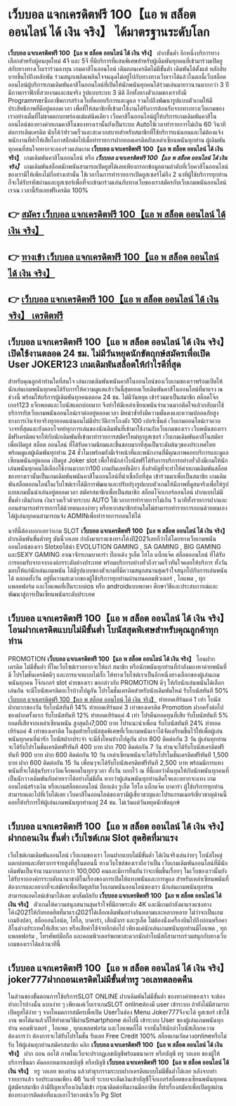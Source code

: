 # เว็บบอล แจกเครดิตฟรี 100【แอ พ สล็อต ออนไลน์ ได้ เงิน จริง】  ได้มาตรฐานระดับโลก

**เว็บบอล แจกเครดิตฟรี 100【แอ พ สล็อต ออนไลน์ ได้ เงิน จริง】** ฝากขั้นต่ำ  อีกหนึ่งบริการทางเลือกสำหรับผู้คนยุคใหม่ 4จี และ 5จี ที่มีบริการที่แสนพิเศษสำหรับผู้เดิมพันทุกคนที่เข้ามาร่วมเปิดยูสกับทางทางเว็บเราร่วมลงทุน เกมคาสิโนออนไลน์ เติมถอนเครดิตไม่มีขั้นต่ำ เดิมพันได้ตั้งแต่ หลักสิบบาทขึ้นไปถึงหลักพัน ร่วมสนุกเพลิดเพลินใจจนฉุดไม่อยู่ไปกับทางทางเว็บเราได้แล้วในตอนี้เว็บสล็อตออนไลน์ผู้บริการเกมเดิมพันคาสิโนออนไลน์ที่เปิดให้นักพนันทุกคนได้ร่วมเล่นมายาวนานมากกว่า 3 ปี มีภาพกราฟิกที่สวยงามและสมจริง รูปแบบระบบ 3 มิติ
อีกทั้งทางตัวเกมของเรายังมี Programmerมืออาชีพการสร้างเว็บที่คอยบริการและดูแล  รวมไปถึงพัฒนารูปแบบตัวเกมให้มีประสิทธิภาพที่ดีอยู่ตลอดเวลา เพื่อที่ให้สมาชิกที่เข้ามาใช้งานได้รับการต้อนรับจากทางทางเว็บเกมของเราอย่างเต็มที่ไม่ขาดตกบกพร่องแม้แต่นิดเดียว เว็บคาสิโนออนไลน์ผู้ให้บริการเกมเดิมพันคาสิโนออนไลน์ของทางค่ายเกมคาสิโนของทางเรานั้นยังเป็นระบบ Autoใช้เวลาทำรายการไม่เกิน 60 วินาที ต่อการเติมเครดิต นับได้ว่าIรวดเร็วและสะดวกสบายสำหรับสมาชิกที่ใช้บริการแน่นอนและไม่ต้องแจ้งพนักงานที่ทำให้เสียโอกาสอีกต่อไปเมื่อทำรายการฝากยอดเครดิตกับเหล่าเซียนพนันทุกท่าน
ผู้เดิมพันทุกคนที่สนใจอยากจะลองร่วมเล่นเกม **เว็บบอล แจกเครดิตฟรี 100【แอ พ สล็อต ออนไลน์ ได้ เงิน จริง】** เกมเดิมพันคาสิโนออนไลน์ หรือ ***เว็บบอล แจกเครดิตฟรี 100【แอ พ สล็อต ออนไลน์ ได้ เงิน จริง】*** เกมเดิมพันสล็อตนักพนันสามารถเปิดยูสได้เลยเพียงกรอกข้อมูลตามลำดับที่เว็บคาสิโนออนไลน์ของเรามีให้เพียงไม่กี่อย่างเท่านั้น ใช้เวลาในการทำรายการเปิดยูสเซอร์ไม่ถึง 2 นาทีผู้ใช้บริการทุกท่านก็จะได้รับรหัสผ่านและยูสเซอร์เพื่อที่จะเข้ามาร่วมเล่นกับทางเว็บของเราสมัครกับเว็บเกมพนันออนไลน์เราณ เวลานี้รับเลยฟรีเครดิต 100%

## 👉 [สมัคร เว็บบอล แจกเครดิตฟรี 100【แอ พ สล็อต ออนไลน์ ได้ เงิน จริง】](https://archa888.com/)
## 👉 [ทางเข้า เว็บบอล แจกเครดิตฟรี 100【แอ พ สล็อต ออนไลน์ ได้ เงิน จริง】](https://archa888.com/)
## 👉 [เว็บบอล แจกเครดิตฟรี 100【แอ พ สล็อต ออนไลน์ ได้ เงิน จริง】 เครดิตฟรี](https://archa888.com/)

## เว็บบอล แจกเครดิตฟรี 100【แอ พ สล็อต ออนไลน์ ได้ เงิน จริง】 เปิดใช้งานตลอด  24 ชม. ไม่มีวันหยุดนักขัตฤกษ์สมัครเพื่อเปิด User JOKER123 เกมเดิมพันสล็อตให้กำไรดีที่สุด

สำหรับคุณลูกค้าท่านใดที่สนใจ เล่นเกมเดิมพันพนันคาสิโนออนไลน์ของเว็บเกมของเราพร้อมเปิดให้นักเล่นเกมพนันทุกคนได้รับการให้ความดูแลแล้ววันนี้สุดยอดเว็บเดิมพันคาสิโนออนไลน์ที่มาแรง ณ ช่วงนี้ พร้อมให้บริการผู้เดิมพันทุกคนตลอด 24 ชม. ไม่มีวันหยุด เข้าร่วมมาเป็นสมาชิก สล็อตโจ๊กเกอร์123 แจ็กพอตและโบนัสแตกบ่อยมาก จึงทำให้มีเหล่าเซียนพนันจำนวนมากติดใจแล้วกลับมาใช้บริการกับเว็บเกมพนันออนไลน์เราต่ออยู่ตลอดเวลา มิหนำซ้ำยังมีความมั่นคงและความปลอดภัยสูงทางการเงินจ่ายจริงทุกยอดแน่นอนไม่มีประวัติการโกงตัง 100 เปอร์เซ็นต์ เว็บเกมออนไลน์เราควบวงจรที่สุดและยังตอบโจทย์ทุกการเล่นของนักเดิมพันที่เข้ามาใช้งานกับเว็บเกมของเรา
เว็บพนันของเรามีฟรีเครดิตแจกให้กับนักเดิมพันที่เข้ามาทำรายการสมัครใหม่ทุกยูสเซอร์ เว็บเกมเดิมพันคาสิโนสมัครเพื่อเปิดยูส สล็อต ออนไลน์ ที่ได้รับความนิยมและชื่นชอบมากที่สุดเป็นระดับต้นๆของประเทศไทย พร้อมดูแลผู้เดิมพันทุกท่าน 24 ชั่วโมงพร้อมยังมีเจ้าหน้าที่และพนักงานที่มีคุณภาพคอยบริการและดูแลเซียนพนันอยู่ตลอด เปิดยูส Joker slot เพื่อให้นักล่าโบนัสฟรีได้รับการบริการอย่างทั่วถึงมีเกมให้นักเล่นพนันทุกคนได้เลือกใช้งานมากกว่า100 เกมกันเลยทีเดียว
สิ่งสำคัญที่จะทำให้ค่ายเกมเดิมพันสล็อตของทางเรานั้นเป็นเกมเดิมพันพนันคาสิโนออนไลน์ที่น่าเชื่อถือที่สุด เข้าร่วมมาเพื่อเป็นสมาชิก  เกมเดิมพันสล็อตออนไลน์ในเว็บไซต์เราได้มีการพัฒนาและปรับปรุงรูปแบบตัวเกมให้มีภาพที่ดูสมจริงเพื่อให้รูปแบบเกมนั้นน่าเล่นอยู่ตลอดเวลา สมัครสมาชิกเพื่อเป็นสมาชิก สล็อตโจ๊กเกอร์ออนไลน์ ฝากแบบไม่มีขั้นต่ำ เติม/ถอน เงินรวดเร็วด้วยระบบ AUTO ใช้เวลาการทำรายการไม่เกิน 1 นาทีทั้งรายการฝากและถอนสามารถทำรายการได้ด้วยตนเองง่ายๆ หรือหากสมาชิกท่านใดไม่สามารถทำรายการถอนด้วยตนเองได้ผู้เล่นทุกคนสามารถแจ้ง ADMINเพื่อทำรายการถอนให้ได้

นาทีนี้ต้องบอกเลยว่าเกม SLOT **เว็บบอล แจกเครดิตฟรี 100【แอ พ สล็อต ออนไลน์ ได้ เงิน จริง】** ฝากเดิมพันขั้นต่ำทรู มันนี่วอเลท กำลังมาแรงแซงทางโค้งปี2021เลยก็ว่าได้โดยทางเว็บเกมพนันออนไลน์ของเรา Slotxoได้นำ EVOLUTION GAMING , SA GAMING , BIG GAMING และSEXY GAMING อาณาจักรเกมบาคาร่า ป๊อกเด้ง รูเล็ต ไฮโล แบ็กแจ๊ค สล็อตออนไลน์ ที่ได้รับการยอมรับจากจากองค์กรระดับต่างประเทศ พร้อมบริการอย่างทั่วถึงรวดเร็วทันใจคอยให้บริการ ทั้งวัน มอบให้แก่นักเล่นเกมพนัน ได้มีรูปแบบของตัวเกมที่มีความสนุกสนานสุดเร้าใจสนุกไปกับการเล่นพนัน ได้ ตลอดทั้งวัน อยู่ที่ความสะดวกของผู้ใช้บริการทุกท่านผ่านบนคอมพิวเตอร์ , ไอแพด , ทุกแพลตฟอร์ม และไอแพดที่เป็นระบบios หรือ androidแบบพกพา ศึกษาวิธีและประสบการณ์และพัฒนาสู่การเป็นเซียนพนันระดับประเทศ

## เว็บบอล แจกเครดิตฟรี 100【แอ พ สล็อต ออนไลน์ ได้ เงิน จริง】 โอนฝากเครดิตแบบไม่มีขั้นต่ำ โบนัสสุดพิเศษสำหรับคุณลูกค้าทุกท่าน

 PROMOTION  **เว็บบอล แจกเครดิตฟรี 100【แอ พ สล็อต ออนไลน์ ได้ เงิน จริง】** โอนฝากเครดิต ไม่มีขั้นต่ำ ที่ในเว็บไซต์เราอยากจะให้แก่  สมาชิก หรือนักพนันทุกท่านที่กำลังมองหาค่ายพนันที่มี โปรโมชั่นเครดิตดีๆ และการแจกแบบไม่กั๊ก ให้ทางเว็บไซต์เราเป็นอีกหนึ่งทางเลือกของผู้เล่นเกมพนันทุกคน โจ๊กเกอร์ slot ค่ายของเรา ขอกล่าวกับ PROMOTION ดีๆ ให้กับนักเล่นพนันได้เลือกเล่นกัน จะมีโบนัสเครดิตอะไรบ้างไปดูกัน
โปรโมชั่นเครดิตสำหรับนักเดิมพันใหม่ รับโบนัสทันที 50% [เว็บบอล แจกเครดิตฟรี 100【แอ พ สล็อต ออนไลน์ ได้ เงิน จริง】](https://archa888.com/) ทำยอดเทิร์นแค่ 1 เท่า
โบนัสฝากแรกของวัน รับโบนัสทันที 14% ทำยอดเทิร์นแค่ 3 เท่าของเครดิต
 Promotion ฝากครั้งต่อไปของฝากครั้งแรก รับโบนัสทันที 12% ทำยอดเทิร์นแค่ 4 เท่า
โปรคืนยอดทุนที่เสีย รับโบนัสทันที 5% ยอดที่เสียจากเหล่าเซียนพนัน สูงสุดถึง7,000 บาท
โปรแนะนำเพื่อน รับโบนัสทันที 24% ทำยอดเทิร์นแค่ 4 เท่าของเครดิต
ในสุดท้ายโบนัสสุดพิเศษที่เว็บเกมพนันเราได้จัดเตรียมขึ้นไว้ให้เพื่อผู้เล่นพนันทุกคนที่น่ารัก โบนัสฝากประจำ จะมีสิ่งไหนบ้างไปดูกัน
ฝาก 800 ติดต่อกัน 3 วัน ผู้เล่นทุกท่านจะได้รับโปรโมชั่นเครดิตฟรีทันที 400 บาท
ฝาก 700 ติดต่อกัน 7 วัน ท่านจะได้รับโบนัสเครดิตฟรีทันที 900 บาท
ฝาก 600 ติดต่อกัน 10 วัน เหล่าเซียนพนันจะได้รับโปรโมชั่นเครดิตฟรีทันที 1,500 บาท
ฝาก 600 ติดต่อกัน 15 วัน เพื่อนๆจะได้รับโบนัสเครดิตฟรีทันที 2,500 บาท
พร้อมมีการแทงพนันที่จะได้ลุ้นรับรางวัลแจ็กพอตในทุกๆเวลา ทั้งวัน บอกไว้ ณ ที่นี้เลยว่าคืนทุนให้กับนักพนันทุกคนที่เป็นนักวางเดิมพันกับค่ายเราได้อย่างไม่มีอั้น หากว่าผู้เล่นพนันทุกท่านติดใจและอยากจะแทง เกมออนไลน์สร้างเงิน หรือเกมสล็อตออนไลน์ ป๊อกเด้ง รูเล็ต ไฮโล แบ็กแจ๊ค บาคาร่า ผู้ใช้บริการทุกท่านสามารถแตะไปที่เว็บได้เลย เว็บคาสิโนออนไลน์ของเรามีผู้เชี่ยวชาญและโปรแกรมเมอร์เชี่ยวชาญด้านนี้คอยให้บริการให้ผู้เล่นเกมพนันทุกท่านอยู่ 24 ชม. ไม่เว้นแต่วันหยุดนักขัตฤกษ์

## เว็บบอล แจกเครดิตฟรี 100【แอ พ สล็อต ออนไลน์ ได้ เงิน จริง】 ฝากถอนเงิน ขั้นต่ำ  เว็บไซต์เกม Slot สุดฮิตที่มาแรง

เว็บไซต์เกมเดิมพันออนไลน์ เว็บเกมของเรา โอนฝากแบบไม่มีขั้นต่ำ ได้เงินจริงเล่นง่ายๆ โบนัสใหญ่แตกบ่อยและอัตราการจ่ายสูงที่สุในตอนนี้ ทางเว็บไซต์ของเราถือว่าเป็น เว็บเกมเดิมพันออนไลน์ที่มีนักเดิมพันเป็นจำนวนมากมากกว่า 100,000 คนและมีการยืนยันว่าจะเพิ่มขึ้นเรื่อยๆ ในเว็บของเรานั้นยังได้รับจากองค์กรระบดับนานาชาติในเรื่องของการเปิดให้แทงพนันและการดูแล สำหรับเหล่าเซียนพนันที่ต้องการและอยากที่จะสมัครเพื่อเปิดยูสกับเว็บเกมพนันออนไลน์ของเรา นักเล่นเกมพนันทุกท่านสามารถแอดไลน์เข้ามาได้เลย
	มาสัมผัสกับ **เว็บบอล แจกเครดิตฟรี 100【แอ พ สล็อต ออนไลน์ ได้ เงิน จริง】** ตัวเกมให้ความสนุกสนานสุดเร้าใจที่มีภาพระดับ 4K และมีเกมกำลังมาแรงแซงทางโค้ง2021ให้กับยอดฮิตที่มาแรง2021ได้เลือกเดิมพันอย่างล้นหลามและหลากหลาย  ไม่ว่าจะเป็นเกมเกมยิงปลา, สล็อออนไลน์ต, ไฮโล, บาคาร่า, เสือมังกร และรูเล็ต ไม่ต้องนั่งเครื่องบินไปถึงบ่อนหรือคาสิโนต่างประเทศให้เสียเวลา หรือเสียค่าใช้จ่ายอีกต่อไป เพียงแค่นักเล่นเกมพนันทุกท่านมีไอแพด , ทุกแพลตฟอร์ม , โทรศัพท์มือถือ และคอมพิวเตอร์พกพาสะดวกนักล่าโบนัสก็สามารถร่วมสนุกกับทางเว็บเกมของเราได้แล้วนาทีนี้

## เว็บบอล แจกเครดิตฟรี 100【แอ พ สล็อต ออนไลน์ ได้ เงิน จริง】 joker777ฝากถอนเครดิตไม่มีขั้นต่ำทรู วอเลทตลอดคืน

ในส่วนของขั้นตอนการใช้บริการSLOT ONLINE ฝากเดิมพันไม่มีขั้นต่ำ ของทางค่ายของเรา จะต้องทำอะไรบ้างนั้น แบบง่าย ๆ เพียงแค่เว็บเราเกมSLOT onlineต้องมี user เข้าระบบ ถ้ายังไม่มีสามารถเปิดยูสได้ง่าย ๆ จากโหมดการสมัครเพื่อเปิด Userในช่อง Menu Joker777จึงจะได้ ยูสเซอร์ เข้าใช้งาน พอได้มาแล้วก็ให้ทำตามวิธีผ่านSmartphone ต่อไปนี้
เข้าระบบ User  ของผู้เล่นเกมพนันทุกท่าน คอมพิวเตอร์ , ไอแพด , ทุกแพลตฟอร์ม และไอแพดก็ได้
จากนั้นให้นักล่าโบนัสเลือกความต้องการว่า ต้องการจะได้รับโปรโมชั่น รับเลย Free Credit 100% สล็อตเกมวัดดวงonlineหรือไม่รับ
ให้ผู้เล่นทุกท่านสมัครสมาชิก คลิก **เว็บบอล แจกเครดิตฟรี 100【แอ พ สล็อต ออนไลน์ ได้ เงิน จริง】** ฝาก ถอน ออโต้ ภาพในเว็บจะปรากฏเลขบัญชีพร้อมธนาคาร หรือบัญชี ทรู วอเลท ของผู้ให้บริการขึ้นมา
คัดลอกหมายเลขบัญชี หรือบัญชี **เว็บบอล แจกเครดิตฟรี 100【แอ พ สล็อต ออนไลน์ ได้ เงิน จริง】** ทรู วอเลท ของท่าน แล้วทำธุรกรรมระบบฝากเครดิตแบบไม่มีขั้นต่ำได้เลย
หลังจากทำรายการแล้ว รอประมาณเพียง 46 วินาที ระบบจะเติมเงินเข้าบัญชีโจ๊กเกอร์สล็อตของเซียนพนันทุกคนผู้สมัครสมาชิก
ถ้ามีปัญหาเรื่องเงินไม่เข้า กรุณาติดต่อทีมงานมืออาชีพ ที่ทำเรื่องสมัครเพื่อเปิดยูสผ่านช่องทางการติดต่อที่แนบเอาไว้ทางหน้าเว็บ Pg Slot


